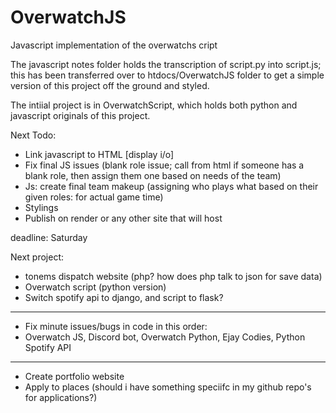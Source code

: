 # OverwatchJS
 Javascript implementation of the overwatchs cript



The javascript notes folder holds the transcription of script.py into script.js; 
this has been transferred over to htdocs/OverwatchJS folder to get a simple version 
of this project off the ground and styled.

The intiial project is in OverwatchScript, which holds both python and javascript originals of this project.

Next Todo:
- Link javascript to HTML [display i/o]
- Fix final JS issues (blank role issue; call from html if someone has a blank role, then assign them one based on needs of the team)
- Js: create final team makeup (assigning who plays what based on their given roles: for actual game time)
- Stylings
- Publish on render or any other site that will host

deadline: Saturday

Next project:
- tonems dispatch website (php? how does php talk to json for save data)
- Overwatch script (python version)
- Switch spotify api to django, and script to flask?
-------------------------------------------------------
- Fix minute issues/bugs in code in this order:
- Overwatch JS, Discord bot, Overwatch Python, Ejay Codies, Python Spotify API
--------------------------------------------------------
- Create portfolio website
- Apply to places (should i have something speciifc in my github repo's for applications?)